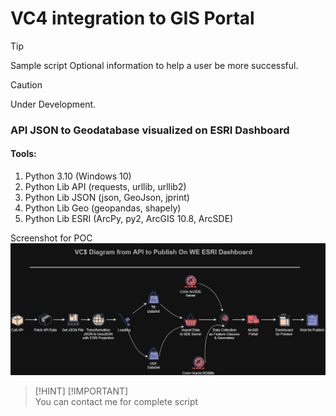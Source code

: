 # VC4 integration to GIS Portal

> [!TIP]
> Sample script Optional information to help a user be more successful.

> [!CAUTION]
> Under Development.

### API JSON to Geodatabase visualized on ESRI Dashboard

#### Tools:
1. Python 3.10 (Windows 10)
2. Python Lib API (requests, urllib, urllib2)
3. Python Lib JSON (json, GeoJson, jprint)
4. Python Lib Geo (geopandas, shapely)
5. Python Lib ESRI (ArcPy, py2, ArcGIS 10.8, ArcSDE)

Screenshot for POC
![VC4_Diagram](VC4_Diagram.jpg "Diagram")

> [!HINT]
> [!IMPORTANT]  
> You can contact me for complete script
